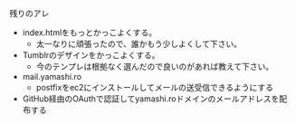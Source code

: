 残りのアレ

- index.htmlをもっとかっこよくする。
    - 太一なりに頑張ったので、誰かもう少しよくして下さい。
- Tumblrのデザインをかっこよくする。
    - 今のテンプレは根拠なく選んだので良いのがあれば教えて下さい。
- mail.yamashi.ro
    - postfixをec2にインストールしてメールの送受信できるようにする
- GitHub経由のOAuthで認証してyamashi.roドメインのメールアドレスを配布する
